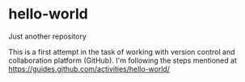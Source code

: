 # hello-world
Just another repository

This is a first attempt in the task of working with version control and collaboration platform (GitHub).
I'm following the steps mentioned at https://guides.github.com/activities/hello-world/
